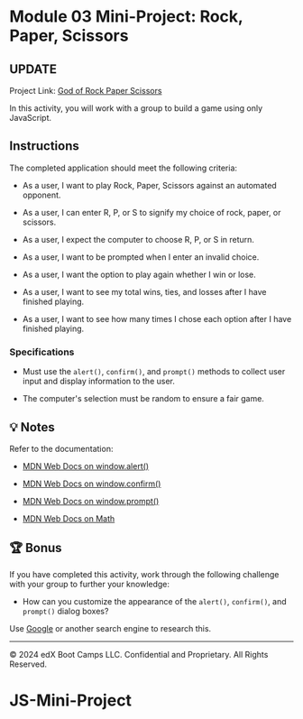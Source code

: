 # Module 03 Mini-Project: Rock, Paper, Scissors

## UPDATE

Project Link: [God of Rock Paper Scissors](https://savevsgames.github.io/JS-Mini-Project/)

In this activity, you will work with a group to build a game using only JavaScript.

## Instructions

The completed application should meet the following criteria:

- As a user, I want to play Rock, Paper, Scissors against an automated opponent.

- As a user, I can enter R, P, or S to signify my choice of rock, paper, or scissors.

- As a user, I expect the computer to choose R, P, or S in return.

- As a user, I want to be prompted when I enter an invalid choice.

- As a user, I want the option to play again whether I win or lose.

- As a user, I want to see my total wins, ties, and losses after I have finished playing.

- As a user, I want to see how many times I chose each option after I have finished playing.

### Specifications

- Must use the `alert()`, `confirm()`, and `prompt()` methods to collect user input and display information to the user.

- The computer's selection must be random to ensure a fair game.

## 💡 Notes

Refer to the documentation:

- [MDN Web Docs on window.alert()](https://developer.mozilla.org/en-US/docs/Web/API/Window/alert)

- [MDN Web Docs on window.confirm()](https://developer.mozilla.org/en-US/docs/Web/API/Window/confirm)

- [MDN Web Docs on window.prompt()](https://developer.mozilla.org/en-US/docs/Web/API/Window/prompt)

- [MDN Web Docs on Math](https://developer.mozilla.org/en-US/docs/Web/JavaScript/Reference/Global_Objects/Math)

## 🏆 Bonus

If you have completed this activity, work through the following challenge with your group to further your knowledge:

- How can you customize the appearance of the `alert()`, `confirm()`, and `prompt()` dialog boxes?

Use [Google](https://www.google.com) or another search engine to research this.

---

© 2024 edX Boot Camps LLC. Confidential and Proprietary. All Rights Reserved.

# JS-Mini-Project
